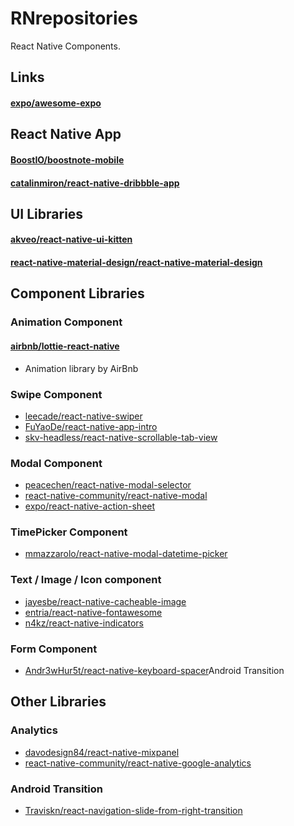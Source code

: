 # RNrepositories
React Native Components.

## Links
#### [expo/awesome-expo](https://github.com/expo/awesome-expo)

## React Native App
#### [BoostIO/boostnote-mobile](https://github.com/BoostIO/boostnote-mobile)
#### [catalinmiron/react-native-dribbble-app](https://github.com/catalinmiron/react-native-dribbble-app)

## UI Libraries
#### [akveo/react-native-ui-kitten](https://github.com/akveo/react-native-ui-kitten)
#### [react-native-material-design/react-native-material-design](https://github.com/react-native-material-design/react-native-material-design)

## Component Libraries

### Animation Component
#### [airbnb/lottie-react-native](https://github.com/airbnb/lottie-react-native)
* Animation library by AirBnb

### Swipe Component
* [leecade/react-native-swiper](https://github.com/leecade/react-native-swiper)
* [FuYaoDe/react-native-app-intro](https://github.com/FuYaoDe/react-native-app-intro)
* [skv-headless/react-native-scrollable-tab-view](https://github.com/skv-headless/react-native-scrollable-tab-view)

### Modal Component
* [peacechen/react-native-modal-selector](https://github.com/peacechen/react-native-modal-selector)
* [react-native-community/react-native-modal](https://github.com/react-native-community/react-native-modal)
* [expo/react-native-action-sheet](https://github.com/expo/react-native-action-sheet)

### TimePicker Component
* [mmazzarolo/react-native-modal-datetime-picker](https://github.com/mmazzarolo/react-native-modal-datetime-picker)

### Text / Image / Icon component
* [jayesbe/react-native-cacheable-image](https://github.com/jayesbe/react-native-cacheable-image)
* [entria/react-native-fontawesome](https://github.com/entria/react-native-fontawesome)
* [n4kz/react-native-indicators](https://github.com/n4kz/react-native-indicators)

### Form Component
* [Andr3wHur5t/react-native-keyboard-spacer](https://github.com/Andr3wHur5t/react-native-keyboard-spacer)Android Transition

## Other Libraries

### Analytics
* [davodesign84/react-native-mixpanel](https://github.com/davodesign84/react-native-mixpanel)
* [react-native-community/react-native-google-analytics](https://github.com/react-native-community/react-native-google-analytics)

### Android Transition
* [Traviskn/react-navigation-slide-from-right-transition](https://github.com/Traviskn/react-navigation-slide-from-right-transition)
